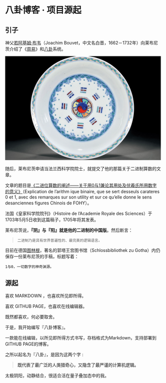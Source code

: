 # 八卦博客 · 项目源起
## 引子

神父[若阿基姆·布韦](https://zh.wikipedia.org/wiki/%E8%8B%A5%E9%98%BF%E5%9F%BA%E5%A7%86%C2%B7%E5%B8%83%E9%9F%8B "若阿基姆·布韦")（Joachim Bouvet，中文名白晋，1662－1732年）向莱布尼茨介绍了《[周易](https://zh.wikipedia.org/wiki/%E5%91%A8%E6%98%93 "周易")》和[八卦](https://zh.wikipedia.org/wiki/%E5%85%AB%E5%8D%A6 "八卦")系统。

![cc8d746c46ce9237ed0071298db359298b3cf85b.jpg](/-/S/jpg/U7NlTXYV172t-7uLppxE0DtYlw27U6-PqAj2gQ.jpg)

随后，莱布尼茨申请当法兰西科学院院士，就提交了他的那篇关于二进制算数的文章。

文章的题目是[《二进位算数的阐述——关于用0与1兼论其用处及伏羲氏所用数字的意义》](/-/S/pdf/XsGes7R8n_CDaUscRh0HAe4QK4S4f7mRSP_aPg.pdf)（Explication de l’arithm ique binaire, que se sert desseuls carateres 0 et 1, avec des remarques sur son utility et sur ce qu’elle donne le sens desanciennes figures Chinois de FOHY）。

法国《皇家科学院院刊》（Histoire de l’Academie Royale des Sciences）于1703年5月5日收到这篇稿子，1705年将其发表。

莱布尼茨说，__『阴』与『阳』就是他的二进制的中国版__。然后断言：

> `二进制乃是具有世界普遍性的、最完美的逻辑语言。`

目前在德国[图林根](https://zh.wikipedia.org/wiki/%E5%9B%BE%E6%9E%97%E6%A0%B9 "图林根")，著名的郭塔王宫图书馆（Schlossbibliothek zu Gotha）内仍保存一份莱布尼茨的手稿，标题写着：

```
1与0，一切数字的神奇渊源。 
```

## 源起

喜欢 MARKDOWN ，也喜欢所见即所得。

喜欢 GITHUB PAGE，也喜欢在线编辑器。

既然都喜欢，何必要取舍。

于是，我开始编写『八卦博客』。

一款能在线编辑，以所见即所得方式书写，存档格式为Markdown，支持部署到GITHUB PAGE的博客。

之所以起名为『八卦』，是因为这两个字 :

> **既代表了最广泛的人类猎奇心，又隐含了最严谨的计算机逻辑。**

太极阴阳，动静结合，很适合活在量子叠加态中的我。